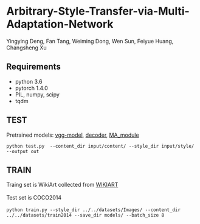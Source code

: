 # Arbitrary-Style-Transfer-via-Multi-Adaptation-Network
Yingying Deng, Fan Tang, Weiming Dong, Wen Sun, Feiyue Huang, Changsheng Xu

## Requirements
* python 3.6
* pytorch 1.4.0
* PIL, numpy, scipy
* tqdm  <br> 

## TEST 
Pretrained models: [vgg-model](https://drive.google.com/file/d/1kUUNROxNmDroDuWl22JDlbN3vJBNYFZy/view?usp=sharing),  [decoder](https://drive.google.com/file/d/1BinnwM5AmIcVubr16tPTqxMjUCE8iu5M/view?usp=sharing),  [MA_module](x)   <br> 
 
`
python test.py  --content_dir input/content/ --style_dir input/style/    --output out
`
## TRAIN  
Traing set is WikiArt collected from [WIKIART](https://www.wikiart.org/)  <br>  
Test set is COCO2014  <br>  
`
python train.py --style_dir ../../datasets/Images/ --content_dir ../../datasets/train2014 --save_dir models/ --batch_size 8
`
